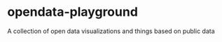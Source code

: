 opendata-playground
===================

A collection of open data visualizations and things based on public data